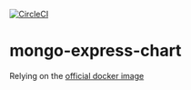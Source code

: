 [![CircleCI](https://circleci.com/gh/w3f/mongo-express-chart.svg?style=svg)](https://circleci.com/gh/w3f/mongo-express-chart)

# mongo-express-chart

Relying on the [official docker image](https://github.com/mongo-express/mongo-express#usage-docker) 
